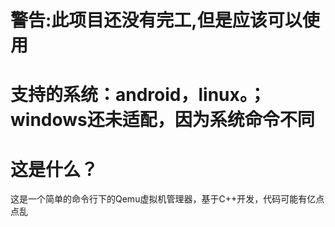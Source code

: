 # 警告:此项目还没有完工,但是应该可以使用
# 支持的系统：android，linux。；windows还未适配，因为系统命令不同
# 这是什么？
这是一个简单的命令行下的Qemu虚拟机管理器，基于C++开发，代码可能有亿点点乱
